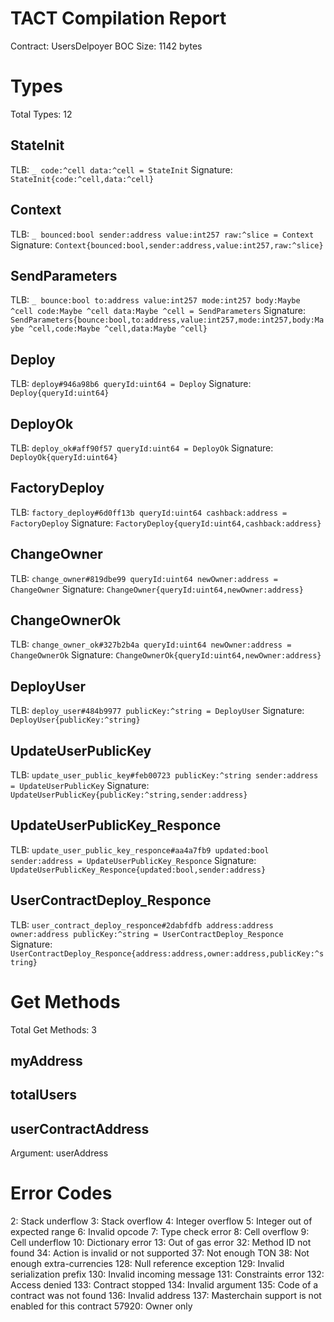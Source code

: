# TACT Compilation Report
Contract: UsersDelpoyer
BOC Size: 1142 bytes

# Types
Total Types: 12

## StateInit
TLB: `_ code:^cell data:^cell = StateInit`
Signature: `StateInit{code:^cell,data:^cell}`

## Context
TLB: `_ bounced:bool sender:address value:int257 raw:^slice = Context`
Signature: `Context{bounced:bool,sender:address,value:int257,raw:^slice}`

## SendParameters
TLB: `_ bounce:bool to:address value:int257 mode:int257 body:Maybe ^cell code:Maybe ^cell data:Maybe ^cell = SendParameters`
Signature: `SendParameters{bounce:bool,to:address,value:int257,mode:int257,body:Maybe ^cell,code:Maybe ^cell,data:Maybe ^cell}`

## Deploy
TLB: `deploy#946a98b6 queryId:uint64 = Deploy`
Signature: `Deploy{queryId:uint64}`

## DeployOk
TLB: `deploy_ok#aff90f57 queryId:uint64 = DeployOk`
Signature: `DeployOk{queryId:uint64}`

## FactoryDeploy
TLB: `factory_deploy#6d0ff13b queryId:uint64 cashback:address = FactoryDeploy`
Signature: `FactoryDeploy{queryId:uint64,cashback:address}`

## ChangeOwner
TLB: `change_owner#819dbe99 queryId:uint64 newOwner:address = ChangeOwner`
Signature: `ChangeOwner{queryId:uint64,newOwner:address}`

## ChangeOwnerOk
TLB: `change_owner_ok#327b2b4a queryId:uint64 newOwner:address = ChangeOwnerOk`
Signature: `ChangeOwnerOk{queryId:uint64,newOwner:address}`

## DeployUser
TLB: `deploy_user#484b9977 publicKey:^string = DeployUser`
Signature: `DeployUser{publicKey:^string}`

## UpdateUserPublicKey
TLB: `update_user_public_key#feb00723 publicKey:^string sender:address = UpdateUserPublicKey`
Signature: `UpdateUserPublicKey{publicKey:^string,sender:address}`

## UpdateUserPublicKey_Responce
TLB: `update_user_public_key_responce#aa4a7fb9 updated:bool sender:address = UpdateUserPublicKey_Responce`
Signature: `UpdateUserPublicKey_Responce{updated:bool,sender:address}`

## UserContractDeploy_Responce
TLB: `user_contract_deploy_responce#2dabfdfb address:address owner:address publicKey:^string = UserContractDeploy_Responce`
Signature: `UserContractDeploy_Responce{address:address,owner:address,publicKey:^string}`

# Get Methods
Total Get Methods: 3

## myAddress

## totalUsers

## userContractAddress
Argument: userAddress

# Error Codes
2: Stack underflow
3: Stack overflow
4: Integer overflow
5: Integer out of expected range
6: Invalid opcode
7: Type check error
8: Cell overflow
9: Cell underflow
10: Dictionary error
13: Out of gas error
32: Method ID not found
34: Action is invalid or not supported
37: Not enough TON
38: Not enough extra-currencies
128: Null reference exception
129: Invalid serialization prefix
130: Invalid incoming message
131: Constraints error
132: Access denied
133: Contract stopped
134: Invalid argument
135: Code of a contract was not found
136: Invalid address
137: Masterchain support is not enabled for this contract
57920: Owner only